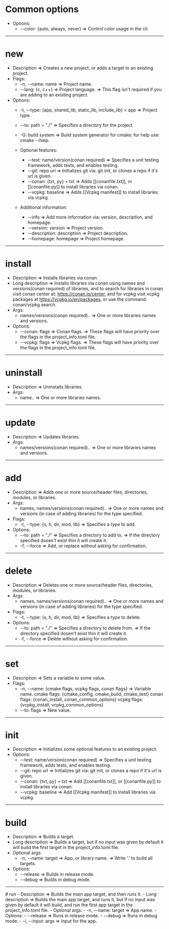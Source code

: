 # Common options
- Options:
	- --color: {auto, always, never} => Control color usage in the cli.
---
# new
- Description => Creates a new project, or adds a target to an existing project.
- Flags:
	- -n, --name: name => Project name.
	- --lang: {c, c++} => Project language.
	=> This flag isn't required if you are adding to an existing project.
- Options:
	- -t, --type: {app, shared_lib, static_lib, include_lib} = app => Project type.
	- --to: path = "./" => Specifies a directory for the project.
	- -G: build system => Build system generator for cmake; for help use: cmake --help. 
		
	- Optional features:
		- --test: name/version(conan required) => Specifies a unit testing framework, adds tests, and enables testing.
		- --git: repo url => Initializes git via: git init, or clones a repo if it's url is given.
		- --conan: {txt, py} = txt => Adds [[conanfile.txt]], or [[conanfile.py]] to install libraries via conan.
		- --vcpkg: baseline => Adds [[Vcpkg manifest]] to install libraries via vcpkg.
		
	- Additional information:
		- --info => Add more information via: version, description, and homepage. 
		- --version: version => Project version.
		- --description: description => Project description. 
		- --homepage: homepage => Project homepage.
---
# install
- Description => Installs libraries via conan  
- Long description => Installs libraries via conan using names and versions(conan required) of libraries, and to search for libraries in conan visit conan center at: https://conan.io/center, and for vcpkg visit vcpkg packages at https://vcpkg.io/en/packages, or use the command: conan/vcpkg search.
- Args:
	- names/versions(conan required).. => One or more libraries names and versions. 
- Options:
	- --conan: flags => Conan flags.
	=> These flags will have priority over the flags in the project_info.toml file.
	- --vcpkg: flags => Vcpkg flags.
    => These flags will have priority over the flags in the project_info.toml file.
---
# uninstall
- Description => Uninstalls libraries.
- Args: 
	- name.. => One or more libraries names.
---
# update
- Description => Updates libraries.
- Args: 
	- names/versions(conan required).. => One or more libraries names and versions.
---
# add
- Description => Adds one or more source/header files, directories, modules, or libraries.
- Args:
	- names, names/versions(conan required).. => One or more names and versions (in case of adding libraries) for the type specified.
- Flags:
	- -t, --type: {s, h, dir, mod, lib} => Specifies a type to add.
- Options:
	- --to: path = "./" => Specifies a directory to add to. 
	=> If the directory specified dosen't exist thin it will create it.
	- -f, --force => Add, or replace without asking for confirmation.
---
# delete
- Description => Deletes one or more source/header files, directories, modules, or libraries.
- Args:	
	- names, names/versions(conan required).. => One or more names and versions (in case of adding libraries) for the type specified.
- Flags:
	- -t, --type: {s, h, dir, mod, lib} => Specifies a type to delete.
- Options:
	- --to: path = "./" => Specifies a directory to delete from. 
	=> If the directory specified dosen't exist thin it will create it.
	- -f, --force => Delete without asking for confirmation.
---
# set
- Description => Sets a variable to some value.
- Flags:
	- -n, --name: {cmake flags, vcpkg flags, conan flags} => Variable name. 
	cmake flags: {cmake_config, cmake_build, cmake_test}
	conan flags: {conan_install, conan_common_options}
	vcpkg flags: {vcpkg_install, vcpkg_common_options}
	- --to: flags => New value.
---
# init
- Description => Initializes some optional features to an existing project.  
- Options:
	- --test: name/version(conan required) => Specifies a unit testing framework, adds tests, and enables testing.
	- --git: repo url => Initializes git via: git init, or clones a repo if it's url is given.
	- --conan: {txt, py} = txt => Add [[conanfile.txt]], or [[conanfile.py]] to install libraries via conan.
	- --vcpkg: baseline => Add [[Vcpkg manifest]] to install libraries via vcpkg.
---
# build 
- Description => Builds a target.
- Long description => Builds a target, but if no input was given by default it will build the first target in the project_info.toml file.
- Optional args:
	- -n, --name: target => App, or library name. 
	=> Write '.' to build all targets.
- Options:
	- --release => Builds in release mode. 
	- --debug => Builds in debug mode.

<hr>
# run 
- Description => Builds the main app target, and then runs it.
- Long description => Builds the main app target, and runs it, but if no input was given by default it will build, and run the first app target in the project_info.toml file.
- Optional args:
	- -n, --name: target => App name. 
- Options:
	- --release => Runs in release mode.
	- --debug => Runs in debug mode.
	- -i, --input: args => Input for the app. 